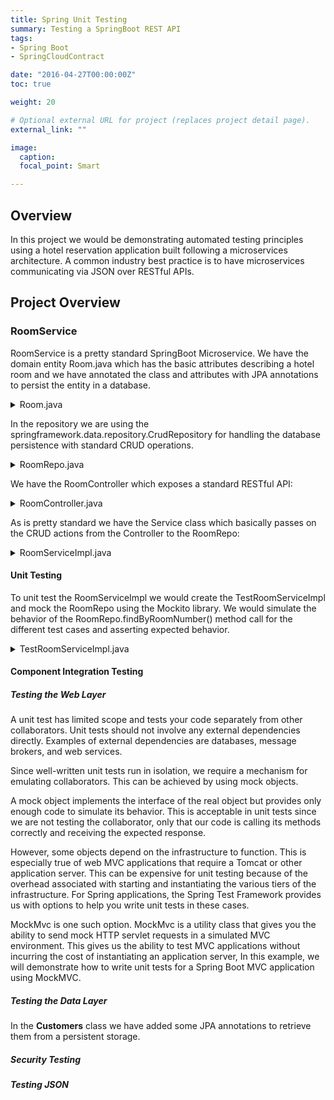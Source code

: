 ```yaml
---
title: Spring Unit Testing
summary: Testing a SpringBoot REST API
tags:
- Spring Boot
- SpringCloudContract

date: "2016-04-27T00:00:00Z"
toc: true

weight: 20

# Optional external URL for project (replaces project detail page).
external_link: ""

image:
  caption:
  focal_point: Smart

---
```


## Overview

In this project we would be demonstrating automated testing principles using a hotel reservation application built following a microservices architecture. A common industry best practice is to have microservices communicating via JSON over RESTful APIs.

## Project Overview

### RoomService

RoomService is a pretty standard SpringBoot Microservice. We have the domain entity Room.java which has the basic attributes describing a hotel room and we have annotated the class and attributes with JPA annotations to persist the entity in a database.

<details>
  <summary>Room.java</summary>

```java

@Entity
@Table(name="rooms")
public class Room {
	@Id
	@GeneratedValue
	private long id;
	@Column(name="room_number")
	private String roomNumber;
	@Column(name="weekday_price")
	private double weekdayPrice;
	@Column(name="weekend_price")
	private double weekendPrice;
	@Column(name="room_type")
	private String roomType;
	@Column(name="floor")
	private String floor;

	// Getters and Setters
}

```
</details>

In the repository we are using the springframework.data.repository.CrudRepository for handling the database persistence with standard CRUD operations.

<details>
  <summary>RoomRepo.java</summary>

```java
public interface RoomRepo extends CrudRepository<Room, Long> {
	Room findByRoomNumber(String anyString);
}
```
</details>

We have the RoomController which exposes a standard RESTful API:

<details>
  <summary>RoomController.java</summary>

```java
@RestController
@RequestMapping("/rooms")
public class RoomController {

	private RoomService service;

	public RoomController(RoomService service) {
		this.service = service;
	}

	@GetMapping
	public ResponseEntity<Iterable<Room>> getAllRooms(){
		return ResponseEntity.ok(service.getAllRooms());
	}

	@GetMapping("/{id}")
	public ResponseEntity<Optional<Room>> findRoomById(long id){
		return ResponseEntity.ok(service.findRoom(id));
	}

	@PostMapping
	public ResponseEntity<?> addRoom(Room room){
		return ResponseEntity.ok().build();
	}

	@PutMapping("/{id}")
	public ResponseEntity<?> updateRoom(Room room){
		return ResponseEntity.ok().build();
	}

	@DeleteMapping("/{id}")
	public ResponseEntity<?> deleteRoom(long id){
		return ResponseEntity.ok().build();
	}
}

```
</details>

As is pretty standard we have the Service class which basically passes on the CRUD actions from the Controller to the RoomRepo:

<details>
  <summary>RoomServiceImpl.java</summary>

```java
@Service
public class RoomServiceImpl implements RoomService {
	private RoomRepo repo;


	public RoomServiceImpl(RoomRepo repo) {
		this.repo = repo;
	}

	@Override
	public Iterable<Room> getAllRooms() {
		return repo.findAll();
	}

	@Override
	public Optional<Room> findRoom(long roomId) {
		return repo.findById(roomId);
	}

	@Override
	public void updateRoom(Room room) {
		repo.save(room);
	}

	@Override
	public void addRoom(Room room) {
		repo.save(room);
	}

	@Override
	public Room findByRoomNumber(String roomNumber) {
		if (!StringUtils.isNullOrEmpty(roomNumber) && StringUtils.isNumber(roomNumber)){
			Room room = repo.findByRoomNumber(roomNumber);
			if (room == null) {
				throw new RoomServiceClientException("Room number: " + roomNumber + ", does not exist.");
			}
			return room;
		}
		else {
			throw new RoomServiceClientException("Room number: " + roomNumber + ", is an invalid room number format.");
		}
	}
}
```
</details>

#### Unit Testing

To unit test the RoomServiceImpl we would create the TestRoomServiceImpl and mock the RoomRepo using the Mockito library.
We would simulate the behavior of the RoomRepo.findByRoomNumber() method call for the different test cases and asserting expected behavior.

<details>
  <summary>TestRoomServiceImpl.java</summary>

```java
public class TestRoomServiceImpl {

	/*
	 * Test the Happy Path i.e RoomServiceImpl.findByRoomNumber() works as
	 * expected. We mock the RoomRepo.findByRoomNumber() method to return an empty
	 * room given any string as input and assert that the room is NotNull.
	 */

	@Test
	public void lookupExistingRoom() {
		RoomRepo mockRepo = mock(RoomRepo.class);
		when(mockRepo.findByRoomNumber(anyString())).thenReturn(new Room());
		RoomService service = new RoomServiceImpl(mockRepo);

		Room room = service.findByRoomNumber("100");

		assertNotNull(room);
	}

	/*
	 * Here we test exception is thrown if there was no room found for a given
	 * roomNumber. We mock the RoomRepo.findByRoomNumber() method to return null
	 * given any string as input and assert the expected Exception is thrown.
	 */
	@Test
	public void throwExceptionForNonExistingRoom() {
		RoomRepo mockRepo = mock(RoomRepo.class);
		when(mockRepo.findByRoomNumber(anyString())).thenReturn(null);
		RoomService service = new RoomServiceImpl(mockRepo);
		try {
			service.findByRoomNumber("100");
			fail("Exception should had been thrown");
		} catch (Exception e) {
			assertEquals("Room number: 100, does not exist.", e.getMessage());
		}
	}

	/*
	 * Here we test exception is thrown given a malformed roomNumber. Given any
	 * malformed string as input we assert that the expected Exception is thrown.
	 */
	@Test
	public void throwExceptionInvalidRoomNumberFormat() {
		RoomRepo mockRepo = mock(RoomRepo.class);
		RoomService service = new RoomServiceImpl(mockRepo);
		try {
			service.findByRoomNumber("BAD ROOM NUMBER!");
			fail("Exception should had been thrown");
		} catch (Exception e) {
			assertEquals("Room number: BAD ROOM NUMBER!, is an invalid room number format.", e.getMessage());
		}
	}

	/*
	 * Here we test exception is thrown given a null roomNumber. Given null input we
	 * assert that the expected Exception is thrown.
	 */
	@Test
	public void throwExceptionInvalidRoomNumberNull() {
		RoomRepo mockRepo = mock(RoomRepo.class);
		RoomService service = new RoomServiceImpl(mockRepo);
		try {
			service.findByRoomNumber(null);
			fail("Exception should had been thrown");
		} catch (Exception e) {
			assertEquals("Room number: null, is an invalid room number format.", e.getMessage());
		}
	}

	/*
	 * Here we test exception is thrown given a null roomNumber. Given -ve number input we
	 * assert that the expected Exception is thrown.
	 */
	@Test
	public void throwExceptionInvalidRoomNumberNegative() {
		RoomRepo mockRepo = mock(RoomRepo.class);
		RoomService service = new RoomServiceImpl(mockRepo);
		try {
			service.findByRoomNumber("-100");
			fail("Exception should had been thrown");
		} catch (Exception e) {
			assertEquals("Room number: -100, is an invalid room number format.", e.getMessage());
		}
	}

}
```
</details>

#### Component Integration Testing

##### Testing the Web Layer

A unit test has limited scope and tests your code separately from other collaborators. Unit tests should not involve any external dependencies directly. Examples of external dependencies are databases, message brokers, and web services.

Since well-written unit tests run in isolation, we require a mechanism for emulating collaborators. This can be achieved by using mock objects.

A mock object implements the interface of the real object but provides only enough code to simulate its behavior. This is acceptable in unit tests since we are not testing the collaborator, only that our code is calling its methods correctly and receiving the expected response.

However, some objects depend on the infrastructure to function. This is especially true of web MVC applications that require a Tomcat or other application server. This can be expensive for unit testing because of the overhead associated with starting and instantiating the various tiers of the infrastructure. For Spring applications, the Spring Test Framework provides us with options to help you write unit tests in these cases.

MockMvc is one such option. MockMvc is a utility class that gives you the ability to send mock HTTP servlet requests in a simulated MVC environment. This gives us the ability to test MVC applications without incurring the cost of instantiating an application server, In this example, we will demonstrate how to write unit tests for a Spring Boot MVC application using MockMVC.

##### Testing the Data Layer

In the **Customers** class we have added some JPA annotations to retrieve them from a persistent storage.

##### Security Testing

##### Testing JSON
